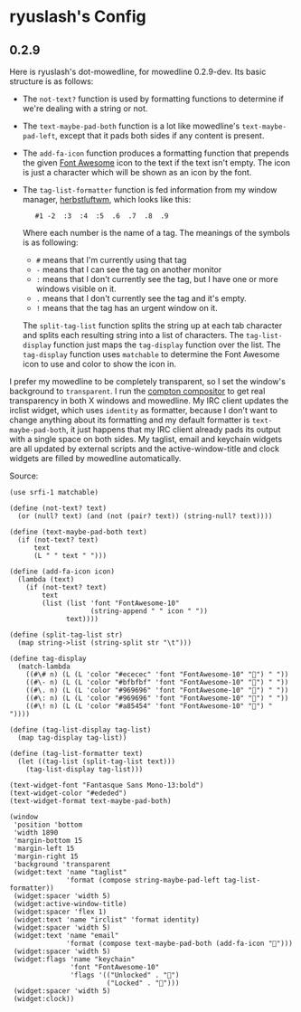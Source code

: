 ryuslash's Config
=================

0.2.9
-----

Here is ryuslash's dot-mowedline, for mowedline 0.2.9-dev.  Its basic
structure is as follows:

- The `not-text?` function is used by formatting functions to
  determine if we're dealing with a string or not.

- The `text-maybe-pad-both` function is a lot like mowedline's
  `text-maybe-pad-left`, except that it pads both sides if any content
  is present.

- The `add-fa-icon` function produces a formatting function that
  prepends the given [Font Awesome] icon to the text if the text isn't
  empty.  The icon is just a character which will be shown as an icon
  by the font.

- The `tag-list-formatter` function is fed information from my window
  manager, [herbstluftwm], which looks like this:

         #1	-2	:3	:4	:5	.6	.7	.8	.9

   Where each number is the name of a tag.  The meanings of the
   symbols is as following:

   - `#` means that I'm currently using that tag
   - `-` means that I can see the tag on another monitor
   - `:` means that I don't currently see the tag, but I have one or
     more windows visible on it.
   - `.` means that I don't currently see the tag and it's empty.
   - `!` means that the tag has an urgent window on it.

   The `split-tag-list` function splits the string up at each tab
   character and splits each resulting string into a list of
   characters.  The `tag-list-display` function just maps the
   `tag-display` function over the list.  The `tag-display` function
   uses `matchable` to determine the Font Awesome icon to use and
   color to show the icon in.

I prefer my mowedline to be completely transparent, so I set the
window's background to `transparent`.  I run the [compton compositor]
to get real transparency in both X windows and mowedline.  My IRC
client updates the irclist widget, which uses `identity` as formatter,
because I don't want to change anything about its formatting and my
default formatter is `text-maybe-pad-both`, it just happens that my
IRC client already pads its output with a single space on both sides.
My taglist, email and keychain widgets are all updated by external
scripts and the active-window-title and clock widgets are filled by
mowedline automatically.

Source:

    (use srfi-1 matchable)

    (define (not-text? text)
      (or (null? text) (and (not (pair? text)) (string-null? text))))

    (define (text-maybe-pad-both text)
      (if (not-text? text)
          text
          (L " " text " ")))

    (define (add-fa-icon icon)
      (lambda (text)
        (if (not-text? text)
            text
            (list (list 'font "FontAwesome-10"
                        (string-append " " icon " "))
                  text))))

    (define (split-tag-list str)
      (map string->list (string-split str "\t")))

    (define tag-display
      (match-lambda
        ((#\# n) (L (L 'color "#ececec" 'font "FontAwesome-10" "") " "))
        ((#\- n) (L (L 'color "#bfbfbf" 'font "FontAwesome-10" "") " "))
        ((#\. n) (L (L 'color "#969696" 'font "FontAwesome-10" "") " "))
        ((#\: n) (L (L 'color "#969696" 'font "FontAwesome-10" "") " "))
        ((#\! n) (L (L 'color "#a85454" 'font "FontAwesome-10" "") " "))))

    (define (tag-list-display tag-list)
      (map tag-display tag-list))

    (define (tag-list-formatter text)
      (let ((tag-list (split-tag-list text)))
        (tag-list-display tag-list)))

    (text-widget-font "Fantasque Sans Mono-13:bold")
    (text-widget-color "#ededed")
    (text-widget-format text-maybe-pad-both)

    (window
     'position 'bottom
     'width 1890
     'margin-bottom 15
     'margin-left 15
     'margin-right 15
     'background 'transparent
     (widget:text 'name "taglist"
                  'format (compose string-maybe-pad-left tag-list-formatter))
     (widget:spacer 'width 5)
     (widget:active-window-title)
     (widget:spacer 'flex 1)
     (widget:text 'name "irclist" 'format identity)
     (widget:spacer 'width 5)
     (widget:text 'name "email"
                  'format (compose text-maybe-pad-both (add-fa-icon "")))
     (widget:spacer 'width 5)
     (widget:flags 'name "keychain"
                   'font "FontAwesome-10"
                   'flags '(("Unlocked" . "")
                            ("Locked" . "")))
     (widget:spacer 'width 5)
     (widget:clock))

[Font Awesome]: http://fontawesome.io/
[herbstluftwm]: http://herbstluftwm.org/
[compton compositor]: https://github.com/chjj/compton
